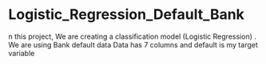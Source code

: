 # Logistic_Regression_Default_Bank
n this project, We are creating a classification model (Logistic Regression) . We are using Bank default data  Data has 7 columns and default is my target variable

